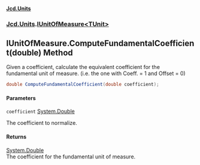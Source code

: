 #### [Jcd.Units](index.md 'index')
### [Jcd.Units](Jcd.Units.md 'Jcd.Units').[IUnitOfMeasure&lt;TUnit&gt;](IUnitOfMeasure_TUnit_.md 'Jcd.Units.IUnitOfMeasure<TUnit>')

## IUnitOfMeasure<TUnit>.ComputeFundamentalCoefficient(double) Method

Given a coefficient, calculate the equivalent coefficient for the  
fundamental unit of measure. (i.e. the one with Coeff. = 1 and Offset = 0)

```csharp
double ComputeFundamentalCoefficient(double coefficient);
```
#### Parameters

<a name='Jcd.Units.IUnitOfMeasure_TUnit_.ComputeFundamentalCoefficient(double).coefficient'></a>

`coefficient` [System.Double](https://docs.microsoft.com/en-us/dotnet/api/System.Double 'System.Double')

The coefficient to normalize.

#### Returns
[System.Double](https://docs.microsoft.com/en-us/dotnet/api/System.Double 'System.Double')  
The coefficient for the fundamental unit of measure.